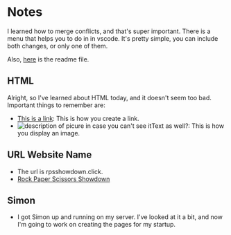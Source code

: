 # Notes

I learned how to merge conflicts, and that's super important. There is a menu that helps you to do in in vscode. It's pretty simple, you can include both changes, or only one of them.

Also, [here](/README.md) is the readme file.

## HTML

Alright, so I've learned about HTML today, and it doesn't seem too bad. Important things to remember are:
- <a href="some url here">This is a link</a>: This is how you create a link.
- <img src="url_to_some_image" alt="description of picure in case you can't see it" width="number" height="number">Text as well?</img>: This is how you display an image.

## URL Website Name

- The url is rpsshowdown.click.
- <a href="https://rpsshowdown.click">Rock Paper Scissors Showdown</a>

## Simon

- I got Simon up and running on my server. I've looked at it a bit, and now I'm going to work on creating the pages for my startup.